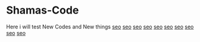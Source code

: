 # Shamas-Code
Here i will test New Codes and New things
<a href="https://dreamscapedirect.weebly.com">seo</a>
<a href="https://future2dreams.weebly.com">seo</a>
<a href="https://gkresults.weebly.com">seo</a>
<a href="https://literaryinfo.weebly.com">seo</a>
<a href="https://lovetravelholidays.weebly.com">seo</a>
<a href="https://nationwidegroups.weebly.com">seo</a>
<a href="https://shelltostore.weebly.com">seo</a>
<a href="https://studentinstil.weebly.com">seo</a>
<a href="https://techcessgroup.weebly.com">seo</a>
<a href="https://xoxostore12.weebly.com">seo</a>

